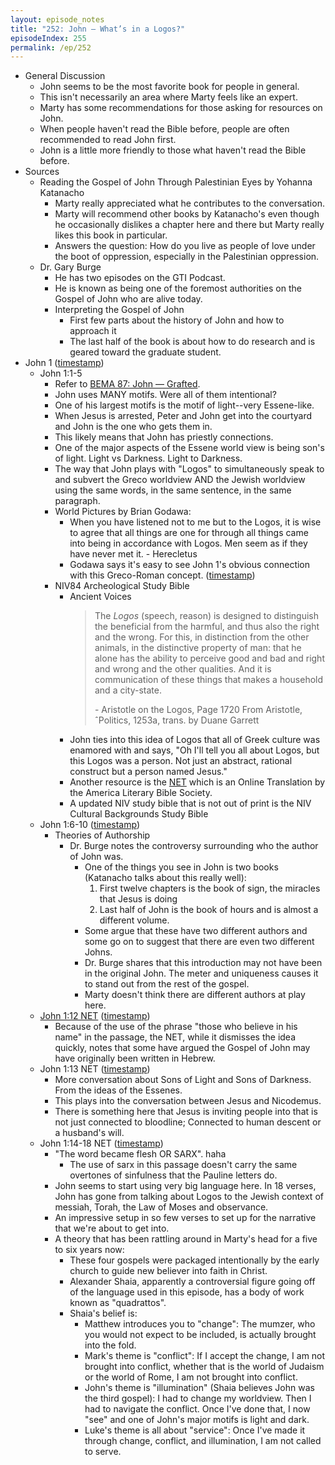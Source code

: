 ```yaml
---
layout: episode_notes
title: "252: John — What’s in a Logos?"
episodeIndex: 255
permalink: /ep/252
---
```

- General Discussion
  - John seems to be the most favorite book for people in general.
  - This isn't necessarily an area where Marty feels like an expert.
  - Marty has some recommendations for those asking for resources on John.
  - When people haven't read the Bible before, people are often recommended to read John first.
  - John is a little more friendly to those what haven't read the Bible before.
- Sources
  - Reading the Gospel of John Through Palestinian Eyes by Yohanna Katanacho
    - Marty really appreciated what he contributes to the conversation.
    - Marty will recommend other books by Katanacho's even though he occasionally dislikes a chapter here and there but  Marty really likes this book in particular.
    - Answers the question: How do you live as people of love under the boot of oppression, especially in the Palestinian oppression.
  - Dr. Gary Burge
    - He has two episodes on the GTI Podcast.
    - He is known as being one of the foremost authorities on the Gospel of John who are alive today.
    - Interpreting the Gospel of John
      - First few parts about the history of John and how to approach it
      - The last half of the book is about how to do research and is geared toward the graduate student.
- John 1 ([timestamp](https://www.bemadiscipleship.com/252?t=483))
  - John 1:1-5
    - Refer to [BEMA 87: John — Grafted](https://www.bemadiscipleship.com/87).
    - John uses MANY motifs. Were all of them intentional?
    - One of his largest motifs is the motif of light--very Essene-like.
    - When Jesus is arrested, Peter and John get into the courtyard and John is the one who gets them in.
    - This likely means that John has priestly connections.
    - One of the major aspects of the Essene world view is being son's of light. Light vs Darkness. Light to Darkness.
    - The way that John plays with "Logos" to simultaneously speak to and subvert the Greco worldview AND the Jewish worldview using the same words, in the same sentence, in the same paragraph.
    - World Pictures by Brian Godawa: 
      - When you have listened not to me but to the Logos, it is wise to agree that all things are one for through all things came into being in accordance with Logos. Men seem as if they have never met it. - Herecletus
      - Godawa says it's easy to see John 1's obvious connection with this Greco-Roman concept. ([timestamp](https://www.bemadiscipleship.com/252?t=958))
    - NIV84 Archeological Study Bible
      - Ancient Voices
        > The *Logos* (speech, reason) is designed to distinguish the beneficial from the harmful, and thus also the right and the wrong. For this, in distinction from the other animals, in the distinctive property of man: that he alone has the ability to perceive good and bad and right and wrong and the other qualities. And it is communication of these things that makes a household and a city-state.
        >
        > \- Aristotle on the Logos, Page 1720
        > From Aristotle, ˆPolitics, 1253a, trans. by Duane Garrett
      - John ties into this idea of Logos that all of Greek culture was enamored with and says, "Oh I'll tell you all about Logos, but this Logos was a person. Not just an abstract, rational construct but a person named Jesus."
      - Another resource is the [NET](https://my.bible.com/bible/107/jhn.1.net) which is an Online Translation by the America Literary Bible Society.
      - A updated NIV study bible that is not out of print is the NIV Cultural Backgrounds Study Bible
  - John 1:6-10 ([timestamp](https://www.bemadiscipleship.com/252?t=1257))
    - Theories of Authorship
      - Dr. Burge notes the controversy surrounding who the author of John was.
        - One of the things you see in John is two books (Katanacho talks about this really well):
          1. First twelve chapters is the book of sign, the miracles that Jesus is doing
          2. Last half of John is the book of hours and is almost a different volume.
        - Some argue that these have two different authors and some go on to suggest that there are even two different Johns.
        - Dr. Burge shares that this introduction may not have been in the original John. The meter and uniqueness causes it to stand out from the rest of the gospel.
        - Marty doesn't think there are different authors at play here.
  - [John 1:12 NET](https://my.bible.com/bible/107/JHN.1.net) ([timestamp](https://www.bemadiscipleship.com/252?t=1486))
    - Because of the use of the phrase "those who believe in his name" in the passage, the NET, while it dismisses the idea quickly, notes that some have argued the Gospel of John may have originally been written in Hebrew.
  - John 1:13  NET ([timestamp](https://www.bemadiscipleship.com/252?t=1565))
    - More conversation about Sons of Light and Sons of Darkness. From the ideas of the Essenes.
    - This plays into the conversation between Jesus and Nicodemus.
    - There is something here that Jesus is inviting people into that is not just connected to bloodline; Connected to human descent or a husband's will.
  - John 1:14-18 NET ([timestamp](https://www.bemadiscipleship.com/252?t=1688))
    - "The word became flesh OR SARX". haha
      - The use of sarx in this passage doesn't carry the same overtones of sinfulness that the Pauline letters do.
    - John seems to start using very big language here. In 18 verses, John has gone from talking about Logos to the Jewish context of messiah, Torah, the Law of Moses and observance.
    - An impressive setup in so few verses to set up for the narrative that we're about to get into.
    - A theory that has been rattling around in Marty's head for a five to six years now:
      - These four gospels were packaged intentionally by the early church to guide new believer into faith in Christ.
      - Alexander Shaia, apparently a controversial figure going off of the language used in this episode, has a body of work known as "quadrattos".
      - Shaia's belief is:
        - Matthew introduces you to "change": The mumzer, who you would not expect to be included, is actually brought into the fold.
        - Mark's theme is "conflict": If I accept the change, I am not brought into conflict, whether that is the world of Judaism or the world of Rome, I am not brought into conflict.
        - John's theme is "illumination" (Shaia believes John was the third gospel): I had to change my worldview. Then I had to navigate the conflict. Once I've done that, I now "see" and one of John's major motifs is light and dark.
        - Luke's theme is all about "service": Once I've made it through change, conflict, and illumination, I am not called to serve.
